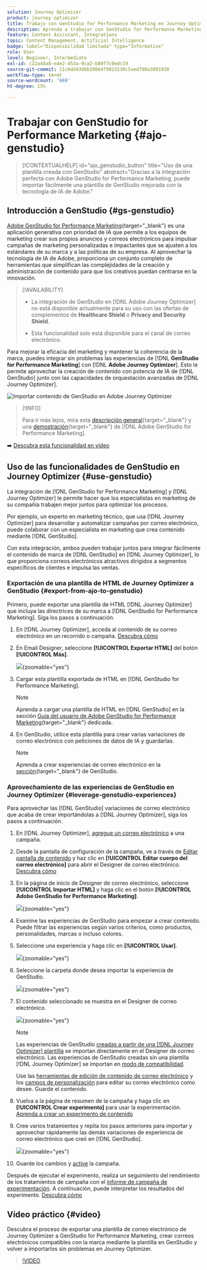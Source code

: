 ```yaml
---
solution: Journey Optimizer
product: journey optimizer
title: Trabajo con GenStudio for Performance Marketing en Journey Optimizer
description: Aprenda a trabajar con GenStudio for Performance Marketing en Journey Optimizer
feature: Content Assistant, Integrations
topic: Content Management, Artificial Intelligence
badge: label="Disponibilidad limitada" type="Informative"
role: User
level: Beginner, Intermediate
exl-id: c22a44a8-e4e2-453a-9ca2-b80f7c0edc19
source-git-commit: 11c6dd43d6b20864f9823130c5aed790a3091938
workflow-type: tm+mt
source-wordcount: '669'
ht-degree: 15%

---
```


# Trabajar con GenStudio for Performance Marketing {#ajo-genstudio}

>[!CONTEXTUALHELP]
>id="ajo_genstudio_button"
>title="Uso de una plantilla creada con GenStudio"
>abstract="Gracias a la integración perfecta con Adobe GenStudio for Performance Marketing, puede importar fácilmente una plantilla de GenStudio mejorada con la tecnología de IA de Adobe."

## Introducción a GenStudio {#gs-genstudio}

[Adobe GenStudio for Performance Marketing](https://experienceleague.adobe.com/es/docs/genstudio-for-performance-marketing/user-guide/home){target="_blank"} es una aplicación generativa con prioridad de IA que permite a los equipos de marketing crear sus propios anuncios y correos electrónicos para impulsar campañas de marketing personalizadas e impactantes que se ajusten a los estándares de su marca y a las políticas de su empresa. Al aprovechar la tecnología de IA de Adobe, proporciona un conjunto completo de herramientas que simplifican las complejidades de la creación y administración de contenido para que los creativos puedan centrarse en la innovación.

>[!AVAILABILITY]
>
>* La integración de GenStudio en [!DNL Adobe Journey Optimizer] no está disponible actualmente para su uso con las ofertas de complementos de **Healthcare Shield** o **Privacy and Security Shield**.
>
>* Esta funcionalidad solo está disponible para el canal de correo electrónico.

Para mejorar la eficacia del marketing y mantener la coherencia de la marca, puedes integrar sin problemas las experiencias de [!DNL **GenStudio for Performance Marketing**] con [!DNL **Adobe Journey Optimizer**]. Esto le permite aprovechar la creación de contenido con potencia de IA de [!DNL GenStudio] junto con las capacidades de orquestación avanzadas de [!DNL Journey Optimizer].

![Importar contenido de GenStudio en Adobe Journey Optimizer](../rn/assets/do-not-localize/genstudio.gif)

>[!INFO]
>
>Para ir más lejos, mira esta [descripción general](https://business.adobe.com/products/genstudio-for-performance-marketing.html#watch-overview){target="_blank"} y una [demostración](https://business.adobe.com/products/genstudio-for-performance-marketing.html#demo){target="_blank"} de [!DNL Adobe GenStudio for Performance Marketing].

➡️ [Descubra esta funcionalidad en vídeo](#video)


<!--To access the GenStudio integration in [!DNL Adobe Journey Optimizer] feature, users need to be granted the **xxx** permission. [Learn more](../administration/permissions.md)

>[!IMPORTANT]
>
>* Before starting using this capability, read out related [Guardrails and Limitations](#generative-guardrails).-->



<!--Guardrails and limitations {#genstudio-guardrails}

General guidelines for using the GenStudio integration in [!DNL Adobe Journey Optimizer] for email generation are listed below:

See if guidelines/limitations such as the ones listed [here](gs-generative.md#generative-guardrails) for AI Assistant can apply.

The following limitations apply to GenStudio integration in [!DNL Adobe Journey Optimizer]:-->

## Uso de las funcionalidades de GenStudio en Journey Optimizer {#use-genstudio}

La integración de [!DNL GenStudio for Performance Marketing] y [!DNL Journey Optimizer] le permite hacer que los especialistas en marketing de su compañía trabajen mejor juntos para optimizar los procesos.

Por ejemplo, un experto en marketing técnico, que usa [!DNL Journey Optimizer] para desarrollar y automatizar campañas por correo electrónico, puede colaborar con un especialista en marketing que crea contenido mediante [!DNL GenStudio].

Con esta integración, ambos pueden trabajar juntos para integrar fácilmente el contenido de marca de [!DNL GenStudio] en [!DNL Journey Optimizer], lo que proporciona correos electrónicos atractivos dirigidos a segmentos específicos de clientes e impulsa las ventas.

### Exportación de una plantilla de HTML de Journey Optimizer a GenStudio {#export-from-ajo-to-genstudio}

Primero, puede exportar una plantilla de HTML [!DNL Journey Optimizer] que incluya las directrices de su marca a [!DNL GenStudio for Performance Marketing]. Siga los pasos a continuación.

1. En [!DNL Journey Optimizer], acceda al contenido de su correo electrónico en un recorrido o campaña. [Descubra cómo](../email/get-started-email-design.md#key-steps)

1. En Email Designer, seleccione **[!UICONTROL Exportar HTML]** del botón **[!UICONTROL Más]**.

   ![](assets/genstudio-export-template.png){zoomable="yes"}

1. Cargar esta plantilla exportada de HTML en [!DNL GenStudio for Performance Marketing]. <!--Make sure you detect the fields that the generative AI uses to insert content in order to create an actionable template.-->

   >[!NOTE]
   >
   >Aprenda a cargar una plantilla de HTML en [!DNL GenStudio] en la sección [Guía del usuario de Adobe GenStudio for Performance Marketing](https://experienceleague.adobe.com/es/docs/genstudio-for-performance-marketing/user-guide/content/templates/use-templates#templates-from-ajo-and-marketo){target="_blank"} dedicada.

1. En GenStudio, utilice esta plantilla para crear varias variaciones de correo electrónico con peticiones de datos de IA y guardarlas.

   >[!NOTE]
   >
   >Aprenda a crear experiencias de correo electrónico en la [sección](https://experienceleague.adobe.com/es/docs/genstudio-for-performance-marketing/user-guide/create/create-email-experience){target="_blank"} de GenStudio.

### Aprovechamiento de las experiencias de GenStudio en Journey Optimizer {#leverage-genstudio-experiences}

Para aprovechar las [!DNL GenStudio] variaciones de correo electrónico que acaba de crear importándolas a [!DNL Journey Optimizer], siga los pasos a continuación.

1. En [!DNL Journey Optimizer], [agregue un correo electrónico](../email/create-email.md) a una campaña.

1. Desde la pantalla de configuración de la campaña, ve a través de [Editar pantalla de contenido](../email/create-email.md#define-email-content) y haz clic en **[!UICONTROL Editar cuerpo del correo electrónico]** para abrir el Designer de correo electrónico. [Descubra cómo](../email/get-started-email-design.md#key-steps)

1. En la página de inicio de Designer de correo electrónico, seleccione **[!UICONTROL Importar HTML]** y haga clic en el botón **[!UICONTROL Adobe GenStudio for Performance Marketing]**.

   ![](assets/genstudio-pem-import-email.png){zoomable="yes"}

1. Examine las experiencias de GenStudio para empezar a crear contenido. Puede filtrar las experiencias según varios criterios, como productos, personalidades, marcas o incluso colores.

   <!--![](assets/genstudio-filter-experiences.png){zoomable="yes"}-->

1. Seleccione una experiencia y haga clic en **[!UICONTROL Usar]**.

   ![](assets/genstudio-use-experience.png){zoomable="yes"}

1. Seleccione la carpeta donde desea importar la experiencia de GenStudio.

   ![](assets/genstudio-choose-destination.png){zoomable="yes"}

1. El contenido seleccionado se muestra en el Designer de correo electrónico.

   ![](assets/genstudio-email-content.png){zoomable="yes"}

   >[!NOTE]
   >
   >Las experiencias de GenStudio [creadas a partir de una [!DNL Journey Optimizer] plantilla](#export-from-ajo-to-genstudio) se importan directamente en el Designer de correo electrónico. Las experiencias de GenStudio creadas sin una plantilla [!DNL Journey Optimizer] se importan en [modo de compatibilidad](../email/existing-content.md).

   Use las [herramientas de edición de contenido de correo electrónico](../email/content-from-scratch.md) y los [campos de personalización](../personalization/personalize.md) para editar su correo electrónico como desee. Guarde el contenido.

1. Vuelva a la página de resumen de la campaña y haga clic en **[!UICONTROL Crear experimento]** para usar la experimentación. [Aprenda a crear un experimento de contenido](../content-management/content-experiment.md)

   <!--![](assets/genstudio-create-experiment.png){zoomable="yes"}-->

1. Cree varios tratamientos y repita los pasos anteriores para importar y aprovechar rápidamente las demás variaciones de experiencia de correo electrónico que creó en [!DNL GenStudio].

   ![](assets/genstudio-define-treatments.png){zoomable="yes"}

1. Guarde los cambios y [active](../campaigns/review-activate-campaign.md) la campaña.

Después de ejecutar el experimento, realiza un seguimiento del rendimiento de los tratamientos de campaña con el [informe de campaña de experimentación](../reports/campaign-global-report-cja-experimentation.md). A continuación, puede interpretar los resultados del experimento. [Descubra cómo](../content-management/get-started-experiment.md#interpret-results)

## Vídeo práctico {#video}

Descubra el proceso de exportar una plantilla de correo electrónico de Journey Optimizer a GenStudio for Performance Marketing, crear correos electrónicos compatibles con la marca mediante la plantilla en GenStudio y volver a importarlos sin problemas en Journey Optimizer.

>[!VIDEO](https://video.tv.adobe.com/v/3456052/?quality=12&captions=spa)